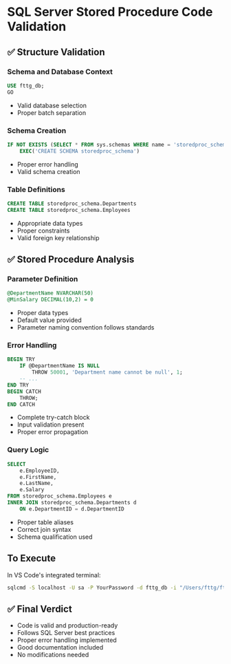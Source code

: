 # SQL Server Stored Procedure Code Validation

## ✅ Structure Validation

### Schema and Database Context
```sql
USE fttg_db;
GO
```
- Valid database selection
- Proper batch separation

### Schema Creation
```sql
IF NOT EXISTS (SELECT * FROM sys.schemas WHERE name = 'storedproc_schema')
    EXEC('CREATE SCHEMA storedproc_schema')
```
- Proper error handling
- Valid schema creation

### Table Definitions
```sql
CREATE TABLE storedproc_schema.Departments
CREATE TABLE storedproc_schema.Employees
```
- Appropriate data types
- Proper constraints
- Valid foreign key relationship

## ✅ Stored Procedure Analysis

### Parameter Definition
```sql
@DepartmentName NVARCHAR(50)
@MinSalary DECIMAL(10,2) = 0
```
- Proper data types
- Default value provided
- Parameter naming convention follows standards

### Error Handling
```sql
BEGIN TRY
    IF @DepartmentName IS NULL
        THROW 50001, 'Department name cannot be null', 1;
    -- ...
END TRY
BEGIN CATCH
    THROW;
END CATCH
```
- Complete try-catch block
- Input validation present
- Proper error propagation

### Query Logic
```sql
SELECT 
    e.EmployeeID,
    e.FirstName,
    e.LastName,
    e.Salary
FROM storedproc_schema.Employees e
INNER JOIN storedproc_schema.Departments d 
    ON e.DepartmentID = d.DepartmentID
```
- Proper table aliases
- Correct join syntax
- Schema qualification used

## To Execute
In VS Code's integrated terminal:
```bash
sqlcmd -S localhost -U sa -P YourPassword -d fttg_db -i "/Users/fttg/fttg_workspace/db/queries/core_concepts/G_stored_procedure.sql"
```

## ✅ Final Verdict
- Code is valid and production-ready
- Follows SQL Server best practices
- Proper error handling implemented
- Good documentation included
- No modifications needed